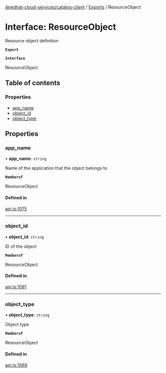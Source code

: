 [@redhat-cloud-services/catalog-client](../README.md) / [Exports](../modules.md) / ResourceObject

# Interface: ResourceObject

Resource object definition

**`Export`**

**`Interface`**

ResourceObject

## Table of contents

### Properties

- [app\_name](ResourceObject.md#app_name)
- [object\_id](ResourceObject.md#object_id)
- [object\_type](ResourceObject.md#object_type)

## Properties

### app\_name

• **app\_name**: `string`

Name of the application that the object belongs to

**`Memberof`**

ResourceObject

#### Defined in

[api.ts:1075](https://github.com/mkholjuraev/javascript-clients/blob/master/packages/catalog/api.ts#L1075)

___

### object\_id

• **object\_id**: `string`

ID of the object

**`Memberof`**

ResourceObject

#### Defined in

[api.ts:1081](https://github.com/mkholjuraev/javascript-clients/blob/master/packages/catalog/api.ts#L1081)

___

### object\_type

• **object\_type**: `string`

Object type

**`Memberof`**

ResourceObject

#### Defined in

[api.ts:1069](https://github.com/mkholjuraev/javascript-clients/blob/master/packages/catalog/api.ts#L1069)
